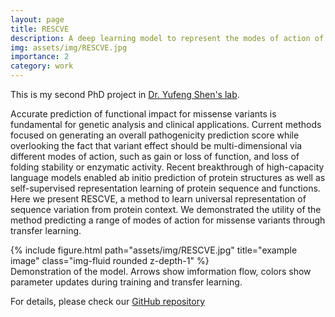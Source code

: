 ```yaml
---
layout: page
title: RESCVE
description: A deep learning model to represent the modes of action of missense variants. 
img: assets/img/RESCVE.jpg
importance: 2
category: work
---
```


This is my second PhD project in <a href="http://www.columbia.edu/~ys2411/">Dr. Yufeng Shen's lab</a>. 

Accurate prediction of functional impact for missense variants is fundamental for genetic analysis and clinical applications. Current methods focused on generating an overall pathogenicity prediction score while overlooking the fact that variant effect should be multi-dimensional via different modes of action, such as gain or loss of function, and loss of folding stability or enzymatic activity. Recent breakthrough of high-capacity language models enabled ab initio prediction of protein structures as well as self-supervised representation learning of protein sequence and functions. Here we present RESCVE, a method to learn universal representation of sequence variation from protein context. We demonstrated the utility of the method predicting a range of modes of action for missense variants through transfer learning.

<div class="row">
    <div class="col-sm mt-3 mt-md-0">
        {% include figure.html path="assets/img/RESCVE.jpg" title="example image" class="img-fluid rounded z-depth-1" %}
    </div>
</div>
<div class="caption">
    Demonstration of the model. Arrows show imformation flow, colors show parameter updates during training and transfer learning.
</div>

For details, please check our <a href="https://github.com/ShenLab/rescve">GitHub repository</a>

